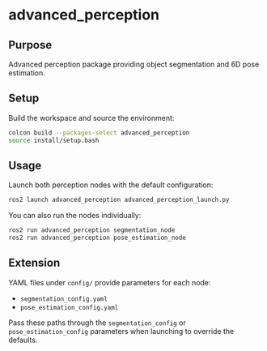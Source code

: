# advanced_perception

## Purpose
Advanced perception package providing object segmentation and 6D pose estimation.

## Setup
Build the workspace and source the environment:

```bash
colcon build --packages-select advanced_perception
source install/setup.bash
```

## Usage
Launch both perception nodes with the default configuration:

```bash
ros2 launch advanced_perception advanced_perception_launch.py
```

You can also run the nodes individually:

```bash
ros2 run advanced_perception segmentation_node
ros2 run advanced_perception pose_estimation_node
```

## Extension
YAML files under `config/` provide parameters for each node:
- `segmentation_config.yaml`
- `pose_estimation_config.yaml`

Pass these paths through the `segmentation_config` or `pose_estimation_config` parameters when launching to override the defaults.
